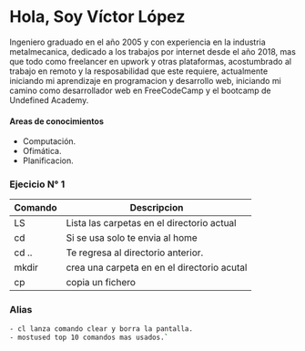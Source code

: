 #   Hola, Soy Víctor López 
Ingeniero graduado en el año 2005 y con experiencia en la industria metalmecanica, dedicado a los trabajos por internet desde el año 2018, mas que todo como freelancer en upwork y otras plataformas, acostumbrado al trabajo en remoto y la resposabilidad que este requiere, actualmente iniciando mi aprendizaje en programacion y desarrollo web, iniciando mi camino como desarrollador web en FreeCodeCamp y el bootcamp de Undefined Academy.

#### Areas de conocimientos
- Computación.
- Ofimática.
- Planificacion.

### Ejecicio N° 1

| Comando | Descripcion |
| ----------- | ----------- |
| LS          | Lista las carpetas en el directorio actual |
| cd          | Si se usa solo te envia al home|
| cd ..       | Te regresa al directorio anterior. |
| mkdir       | crea una carpeta en en el directorio acutal|
| cp          | copia un fichero|


### Alias
```sh
- cl lanza comando clear y borra la pantalla.
- mostused top 10 comandos mas usados.`
```

